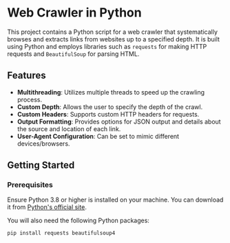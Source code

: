 # Web Crawler in Python

This project contains a Python script for a web crawler that systematically browses and extracts links from websites up to a specified depth. It is built using Python and employs libraries such as `requests` for making HTTP requests and `BeautifulSoup` for parsing HTML.

## Features

- **Multithreading**: Utilizes multiple threads to speed up the crawling process.
- **Custom Depth**: Allows the user to specify the depth of the crawl.
- **Custom Headers**: Supports custom HTTP headers for requests.
- **Output Formatting**: Provides options for JSON output and details about the source and location of each link.
- **User-Agent Configuration**: Can be set to mimic different devices/browsers.

## Getting Started

### Prerequisites

Ensure Python 3.8 or higher is installed on your machine. You can download it from [Python&#39;s official site](https://www.python.org/downloads/).

You will also need the following Python packages:

```bash
pip install requests beautifulsoup4
```
